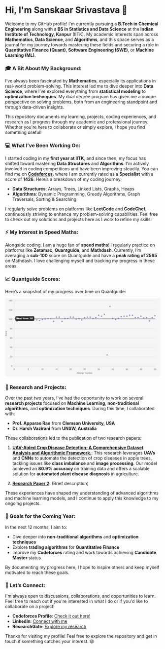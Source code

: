 # Hi, I'm Sanskaar Srivastava 👋

Welcome to my GitHub profile! I'm currently pursuing a **B.Tech in Chemical Engineering** along with a **BS in Statistics and Data Science** at the **Indian Institute of Technology, Kanpur** (IITK). My academic interests span across **Mathematics**, **Data Science**, and **Algorithms**, and this space serves as a journal for my journey towards mastering these fields and securing a role in **Quantitative Finance (Quant)**, **Software Engineering (SWE)**, or **Machine Learning (ML)**.

### 🎓 A Bit About My Background:
I’ve always been fascinated by **Mathematics**, especially its applications in real-world problem-solving. This interest led me to dive deeper into **Data Science**, where I’ve explored everything from **statistical modeling** to **optimization techniques**. My dual degree program has given me a unique perspective on solving problems, both from an engineering standpoint and through data-driven insights.

This repository documents my learning, projects, coding experiences, and research as I progress through my academic and professional journey. Whether you're here to collaborate or simply explore, I hope you find something useful!

### 💻 What I’ve Been Working On:
I started coding in my **first year at IITK**, and since then, my focus has shifted toward mastering **Data Structures** and **Algorithms**. I'm actively involved in coding competitions and have been improving steadily. You can find me on **[Codeforces](https://codeforces.com/profile/Damn_NA)**, where I am currently rated as a **Specialist** with a score of **1426**. Here’s a breakdown of my coding journey:
- **Data Structures**: Arrays, Trees, Linked Lists, Graphs, Heaps
- **Algorithms**: Dynamic Programming, Greedy Algorithms, Graph Traversals, Sorting & Searching

I regularly solve problems on platforms like **LeetCode** and **CodeChef**, continuously striving to enhance my problem-solving capabilities. Feel free to check out my solutions and projects here as I work to refine my skills!

### ⚡ My Interest in Speed Maths:
Alongside coding, I am a huge fan of **speed maths**! I regularly practice on platforms like **Zetamac**, **Quantguide**, and **Mathdash**. Currently, I’m averaging a **sub-100** score on Quantguide and have a **peak rating of 2565** on Mathdash. I love challenging myself and tracking my progress in these areas.

### 📈 Quantguide Scores:
Here’s a snapshot of my progress over time on Quantguide:

![Quantguide Scores Graph](Quant_G_Graph.png)

### 🔬 Research and Projects:
Over the past two years, I’ve had the opportunity to work on several **research projects** focused on **Machine Learning**, **non-traditional algorithms**, and **optimization techniques**. During this time, I collaborated with:
- **Prof. Apparao Rao** from **Clemson University, USA**
- **Dr. Harsh Vazirani** from **UNSW, Australia**

These collaborations led to the publication of two research papers:
1. **[UAV-Aided Crop Disease Detection: A Comprehensive Dataset Analysis and Algorithmic Framework.](AU120.pdf)**: This research leverages **UAVs** and **CNNs** to automate the detection of crop diseases in apple trees, tackling issues like **class imbalance** and **image processing**. Our model achieved an **80.9% accuracy** on training data and offers a scalable solution for **automated plant disease diagnosis** in agriculture.

2. **[Research Paper 2](link_to_paper_2)**: (Brief description)

These experiences have shaped my understanding of advanced algorithms and machine learning models, and I continue to apply this knowledge to my ongoing projects.

### 🌟 Goals for the Coming Year:
In the next 12 months, I aim to:
- Dive deeper into **non-traditional algorithms** and **optimization techniques**
- Explore **trading algorithms** for **Quantitative Finance**
- Improve my **Codeforces** rating and work towards achieving **Candidate Master** status

By documenting my progress here, I hope to inspire others and keep myself motivated to reach these goals.

### 🤝 Let’s Connect:
I'm always open to discussions, collaborations, and opportunities to learn. Feel free to reach out if you're interested in what I do or if you'd like to collaborate on a project!
- **Codeforces Profile**: [Check it out here!](https://codeforces.com/profile/your_codeforces_id)
- **LinkedIn**: [Connect with me](https://www.linkedin.com/in/your_profile)
- **ResearchGate**: [Explore my research](https://www.researchgate.net/profile/your_profile)

Thanks for visiting my profile! Feel free to explore the repository and get in touch if something catches your interest. 😄
